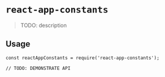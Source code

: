 # `react-app-constants`

> TODO: description

## Usage

```
const reactAppConstants = require('react-app-constants');

// TODO: DEMONSTRATE API
```
